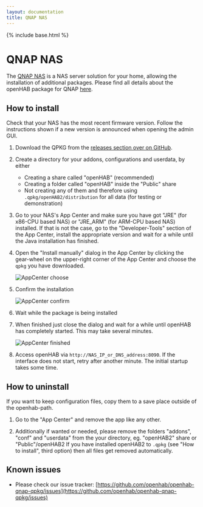 ```yaml
---
layout: documentation
title: QNAP NAS
---
```


{% include base.html %}

# QNAP NAS

The [QNAP NAS](https://www.qnap.com) is a NAS server solution for your home, allowing the installation of additional packages.
Please find all details about the openHAB package for QNAP [here](https://github.com/openhab/openhab-qnap-qpkg).

## How to install

Check that your NAS has the most recent firmware version.
Follow the instructions shown if a new version is announced when opening the admin GUI.

1. Download the QPKG from the [releases section over on GitHub](https://github.com/openhab/openhab-qnap-qpkg/releases).

1. Create a directory for your addons, configurations and userdata, by either
    - Creating a share called "openHAB" (recommended)
    - Creating a folder called "openHAB" inside the "Public" share
    - Not creating any of them and therefore using `.qpkg/openHAB2/distribution` for all data (for testing or demonstration)

1. Go to your NAS's App Center and make sure you have got "JRE" (for x86-CPU based NAS) or "JRE_ARM" (for ARM-CPU based NAS) installed.
    If that is not the case, go to the "Developer-Tools" section of the App Center, install the appropriate version and wait for a while until the Java installation has finished.

1. Open the "Install manually" dialog in the App Center by clicking the gear-wheel on the upper-right corner of the App Center and choose the `qpkg` you have downloaded.

    ![AppCenter choose](https://raw.githubusercontent.com/openhab/openhab-qnap-qpkg/main/docs/QTS_4.2.0_AppCenter%20choose.png)

1. Confirm the installation

    ![AppCenter confirm](https://raw.githubusercontent.com/openhab/openhab-qnap-qpkg/main/docs/QTS_4.2.0_AppCenter%20confirm.png)

1. Wait while the package is being installed

1. When finished just close the dialog and wait for a while until openHAB has completely started.
    This may take several minutes.

    ![AppCenter finished](https://raw.githubusercontent.com/openhab/openhab-qnap-qpkg/main/docs/QTS_4.2.0_AppCenter%20finished.png)

1. Access openHAB via `http://NAS_IP_or_DNS_address:8090`.
    If the interface does not start, retry after another minute.
    The initial startup takes some time.

## How to uninstall

If you want to keep configuration files, copy them to a save place outside of the openhab-path.

1. Go to the "App Center" and remove the app like any other.

1. Additionally if wanted or needed, please remove the folders "addons", "conf" and "userdata" from the your directory, eg. "openHAB2" share or "Public"/openHAB2
   If you have installed openHAB2 to `.qpkg` (see "How to install", third option) then all files get removed automatically.

## Known issues

- Please check our issue tracker: [https://github.com/openhab/openhab-qnap-qpkg/issues](https://github.com/openhab/openhab-qnap-qpkg/issues)
